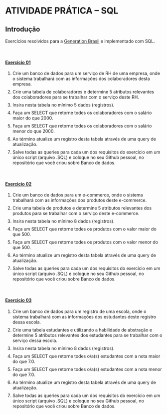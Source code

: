 # ATIVIDADE PRÁTICA – SQL
## Introdução


Exercícios resolvidos para a [Generation Brasil](https://brazil.generation.org/) e implementado com SQL.

<br/>

#### [Exercicio 01](ex01.sql)

<ol style="display:flex;flex-direction:column;gap:0.5rem;">

<li>
Crie um banco de dados para um serviço de RH de uma empresa, onde o sistema trabalhará com as informações dos colaboradores desta empresa. 
</li>

<li>
Crie uma tabela de colaboradores e determine 5 atributos relevantes dos colaboradores para se trabalhar com o serviço deste RH.
</li>

<li>
Insira nesta tabela no mínimo 5 dados (registros).
</li>

<li>
Faça um SELECT que retorne todes os colaboradores com o salário maior do que 2000.
</li>

<li>
Faça um SELECT que retorne todes os colaboradores com o salário menor do que 2000.
</li>

<li>
Ao término atualize um registro desta tabela através de uma query de atualização.
</li>

<li>
Salve todas as queries para cada um dos requisitos do exercício em um único script (arquivo .SQL) e coloque no seu Github pessoal, no repositório que você criou sobre Banco de dados.
</li>

</ol>

<br/>

#### [Exercicio 02](ex02.sql)

<ol style="display:flex;flex-direction:column;gap:0.5rem;">

<li>
Crie um banco de dados para um e-commerce, onde o sistema trabalhará com as informações dos produtos deste e-commerce. 
</li>

<li>
Crie uma tabela de produtos e determine 5 atributos relevantes dos produtos para se trabalhar com o serviço deste e-commerce.
</li>

<li>
Insira nesta tabela no mínimo 8 dados (registros).</li>

<li>
Faça um SELECT que retorne todes os produtos com o valor maior do que 500.
</li>

<li>
Faça um SELECT que retorne todes os produtos com o valor menor do que 500.
</li>

<li>
Ao término atualize um registro desta tabela através de uma query de atualização.
</li>

<li>
Salve todas as queries para cada um dos requisitos do exercício em um único script (arquivo .SQL) e coloque no seu Github pessoal, no repositório que você criou sobre Banco de dados.
</li>

</ol>

<br/>

#### [Exercicio 03](ex03.sql)

<ol style="display:flex;flex-direction:column;gap:0.5rem;">

<li>
Crie um banco de dados para um registro de uma escola, onde o sistema trabalhará com as informações dos estudantes deste registro dessa escola. 
</li>

<li>
Crie uma tabela estudantes e utilizando a habilidade de abstração e determine 5 atributos relevantes dos estudantes para se trabalhar com o serviço dessa escola.
</li>

<li>
Insira nesta tabela no mínimo 8 dados (registros).
</li>

<li>
Faça um SELECT que retorne todes o/a(s) estudantes com a nota maior do que 7.0.
</li>

<li>
Faça um SELECT que retorne todes o/a(s) estudantes com a nota menor do que 7.0.
</li>

<li>
Ao término atualize um registro desta tabela através de uma query de atualização.
</li>

<li>
Salve todas as queries para cada um dos requisitos do exercício em um único script (arquivo .SQL) e coloque no seu Github pessoal, no repositório que você criou sobre Banco de dados.
</li>

</ol>

<br/>